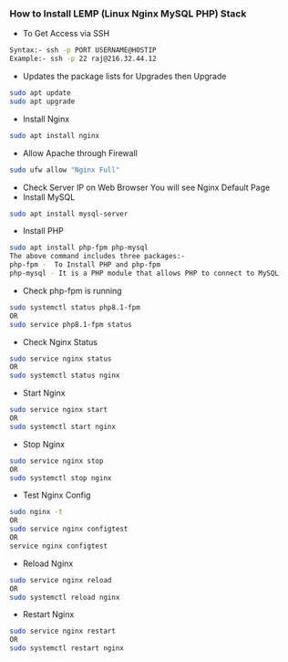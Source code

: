 ### How to Install LEMP (Linux Nginx MySQL PHP) Stack

- To Get Access via SSH
```sh
Syntax:- ssh -p PORT USERNAME@HOSTIP
Example:- ssh -p 22 raj@216.32.44.12
```

- Updates the package lists for Upgrades then Upgrade
```sh
sudo apt update
sudo apt upgrade
```
- Install Nginx
```sh
sudo apt install nginx
```
- Allow Apache through Firewall
```sh
sudo ufw allow "Nginx Full"
```
- Check Server IP on Web Browser You will see Nginx Default Page
- Install MySQL
```sh
sudo apt install mysql-server
```
- Install PHP
```sh
sudo apt install php-fpm php-mysql
The above command includes three packages:-
php-fpm -  To Install PHP and php-fpm
php-mysql - It is a PHP module that allows PHP to connect to MySQL 
```
- Check php-fpm is running
```sh
sudo systemctl status php8.1-fpm
OR
sudo service php8.1-fpm status
```
- Check Nginx Status
```sh
sudo service nginx status
OR
sudo systemctl status nginx
```
- Start Nginx
```sh
sudo service nginx start
OR
sudo systemctl start nginx
```
- Stop Nginx
```sh
sudo service nginx stop
OR
sudo systemctl stop nginx
```
- Test Nginx Config
```sh
sudo nginx -t
OR
sudo service nginx configtest
OR
service nginx configtest
```
- Reload Nginx
```sh
sudo service nginx reload
OR
sudo systemctl reload nginx
```
- Restart Nginx
```sh
sudo service nginx restart
OR
sudo systemctl restart nginx
```

